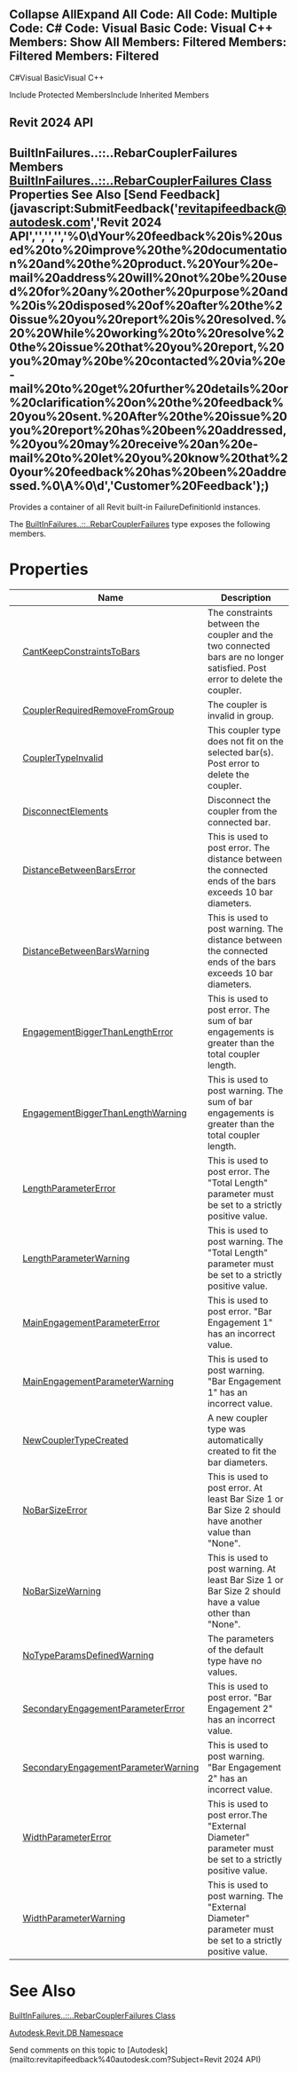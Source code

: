 ﻿

Collapse AllExpand All Code: All Code: Multiple Code: C# Code: Visual Basic Code: Visual C++  Members: Show All Members: Filtered Members: Filtered Members: Filtered   
---  
  
C#Visual BasicVisual C++

Include Protected MembersInclude Inherited Members

Revit 2024 API  
---  
BuiltInFailures..::..RebarCouplerFailures Members  
[BuiltInFailures..::..RebarCouplerFailures Class](f1af7139-8dc7-c6de-b703-b01eb95fdff3.md) Properties See Also [Send Feedback](javascript:SubmitFeedback\('revitapifeedback@autodesk.com','Revit 2024 API','','','','%0\\dYour%20feedback%20is%20used%20to%20improve%20the%20documentation%20and%20the%20product.%20Your%20e-mail%20address%20will%20not%20be%20used%20for%20any%20other%20purpose%20and%20is%20disposed%20of%20after%20the%20issue%20you%20report%20is%20resolved.%20%20While%20working%20to%20resolve%20the%20issue%20that%20you%20report,%20you%20may%20be%20contacted%20via%20e-mail%20to%20get%20further%20details%20or%20clarification%20on%20the%20feedback%20you%20sent.%20After%20the%20issue%20you%20report%20has%20been%20addressed,%20you%20may%20receive%20an%20e-mail%20to%20let%20you%20know%20that%20your%20feedback%20has%20been%20addressed.%0\\A%0\\d','Customer%20Feedback'\);)  
---  
  
Provides a container of all Revit built-in FailureDefinitionId instances.

The [BuiltInFailures..::..RebarCouplerFailures](f1af7139-8dc7-c6de-b703-b01eb95fdff3.md) type exposes the following members.

# Properties

|  | Name | Description |
| --- | --- | --- |
|  | [CantKeepConstraintsToBars](92b1d6c6-5e03-9414-ba4f-66c9090044a2.md) | The constraints between the coupler and the two connected bars are no longer satisfied. Post error to delete the coupler. |
|  | [CouplerRequiredRemoveFromGroup](60730f9c-74a5-9ee9-4acc-d0f96283ee1e.md) | The coupler is invalid in group. |
|  | [CouplerTypeInvalid](83dffa17-a810-b1a1-927b-fd18a76aca5a.md) | This coupler type does not fit on the selected bar(s). Post error to delete the coupler. |
|  | [DisconnectElements](19dafbc8-d4b0-dc39-3242-0a37c95ec44f.md) | Disconnect the coupler from the connected bar. |
|  | [DistanceBetweenBarsError](3874401a-e754-c985-7c7d-0c48c3106257.md) | This is used to post error. The distance between the connected ends of the bars exceeds 10 bar diameters. |
|  | [DistanceBetweenBarsWarning](91b18d1e-0df7-c438-2a0b-54c97c55524e.md) | This is used to post warning. The distance between the connected ends of the bars exceeds 10 bar diameters. |
|  | [EngagementBiggerThanLengthError](2083e5fa-8920-6e91-e9d9-30973b12d409.md) | This is used to post error. The sum of bar engagements is greater than the total coupler length. |
|  | [EngagementBiggerThanLengthWarning](71179097-aa4b-63e8-87a2-765ae08953aa.md) | This is used to post warning. The sum of bar engagements is greater than the total coupler length. |
|  | [LengthParameterError](4e3f31fd-8b17-e0b7-d9a2-5637384ea803.md) | This is used to post error. The "Total Length" parameter must be set to a strictly positive value. |
|  | [LengthParameterWarning](9d841342-d2de-be3b-f034-3a5d986b8f37.md) | This is used to post warning. The "Total Length" parameter must be set to a strictly positive value. |
|  | [MainEngagementParameterError](d23c0c68-b464-b9d3-4385-833edd687207.md) | This is used to post error. "Bar Engagement 1" has an incorrect value. |
|  | [MainEngagementParameterWarning](ad7d5a9b-c776-bfa7-ea1c-4b1a91c3f7c5.md) | This is used to post warning. "Bar Engagement 1" has an incorrect value. |
|  | [NewCouplerTypeCreated](05633cfb-accb-a9fe-15f2-b59bc6990876.md) | A new coupler type was automatically created to fit the bar diameters. |
|  | [NoBarSizeError](9014e174-dd82-a368-48cd-5e398c984777.md) | This is used to post error. At least Bar Size 1 or Bar Size 2 should have another value than "None". |
|  | [NoBarSizeWarning](2dd57241-1e01-291c-52ec-1c279fbbfa2a.md) | This is used to post warning. At least Bar Size 1 or Bar Size 2 should have a value other than "None". |
|  | [NoTypeParamsDefinedWarning](bdfe2f34-b502-1b60-c9cb-d89c3033ed8b.md) | The parameters of the default type have no values. |
|  | [SecondaryEngagementParameterError](2cdc39c6-5ea0-a176-4d98-b62ba650febe.md) | This is used to post error. "Bar Engagement 2" has an incorrect value. |
|  | [SecondaryEngagementParameterWarning](53f0a684-3415-7078-fdd0-1c9bbd0de765.md) | This is used to post warning. "Bar Engagement 2" has an incorrect value. |
|  | [WidthParameterError](3797028d-4955-c2ef-b39a-f8bb1631822a.md) | This is used to post error.The "External Diameter" parameter must be set to a strictly positive value. |
|  | [WidthParameterWarning](a7dc3a0f-981d-6d20-d687-01bc216896b2.md) | This is used to post warning. The "External Diameter" parameter must be set to a strictly positive value. |
  
# See Also

[BuiltInFailures..::..RebarCouplerFailures Class](f1af7139-8dc7-c6de-b703-b01eb95fdff3.md)

[Autodesk.Revit.DB Namespace](87546ba7-461b-c646-cbb1-2cb8f5bff8b2.md)

Send comments on this topic to [Autodesk](mailto:revitapifeedback%40autodesk.com?Subject=Revit 2024 API)